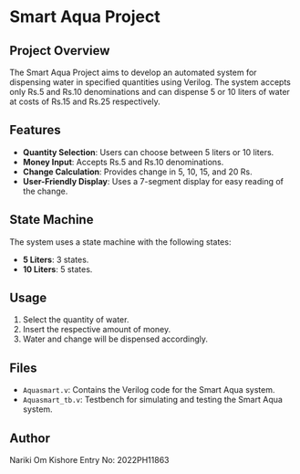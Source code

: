 # Smart Aqua Project

## Project Overview
The Smart Aqua Project aims to develop an automated system for dispensing water in specified quantities using Verilog. The system accepts only Rs.5 and Rs.10 denominations and can dispense 5 or 10 liters of water at costs of Rs.15 and Rs.25 respectively.

## Features
- **Quantity Selection**: Users can choose between 5 liters or 10 liters.
- **Money Input**: Accepts Rs.5 and Rs.10 denominations.
- **Change Calculation**: Provides change in 5, 10, 15, and 20 Rs.
- **User-Friendly Display**: Uses a 7-segment display for easy reading of the change.

## State Machine
The system uses a state machine with the following states:
- **5 Liters**: 3 states.
- **10 Liters**: 5 states.

## Usage
1. Select the quantity of water.
2. Insert the respective amount of money.
3. Water and change will be dispensed accordingly.

## Files
- `Aquasmart.v`: Contains the Verilog code for the Smart Aqua system.
- `Aquasmart_tb.v`: Testbench for simulating and testing the Smart Aqua system.

## Author
Nariki Om Kishore
Entry No: 2022PH11863
